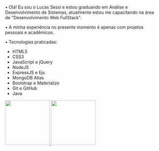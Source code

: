 <p>
• Olá! Eu sou o Lucas Sessi e estou graduando em Análise e Desenvolvimento de Sistemas, atualmente estou me capacitando na área de "Desenvolvimento Web FullStack".

• A minha experiência no presente momento é apenas com projetos pessoais e acadêmicos.

• Tecnologias praticadas:
</p>

- HTML5 <br/>
- CSS3 <br/>
- JavaScript e jQuery <br/>
- NodeJS <br/>
- ExpressJS e Ejs <br/>
- MongoDB Atlas <br/>
- Bootstrap e Materialize <br/>
- Git e GitHub <br/>
- Java

<div>
<a href="https://github.com/Lucas-Sessi">
<img height="145em" width="calc(100% / 2)" src="https://github-readme-stats.vercel.app/api?username=Lucas-Sessi&show_icons=true&theme=algolia&count_private=true&include_all_commits=true">
<img height="145em" width="calc(100% / 2)" src="https://github-readme-stats.vercel.app/api/top-langs/?username=Lucas-Sessi&layout=compact&theme=algolia&langs_count=9">
</div>
